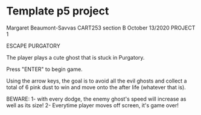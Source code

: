 # Template p5 project

Margaret Beaumont-Savvas
CART253 section B
October 13/2020
PROJECT 1


ESCAPE PURGATORY

The player plays a cute ghost that is stuck in Purgatory.

Press "ENTER" to begin game.

Using the arrow keys, the goal is to avoid all the evil ghosts and collect a total of 6 pink dust to win and move onto the after life (whatever that is).

BEWARE:
1- with every dodge, the enemy ghost's speed will increase as well as its size!
2- Everytime player moves off screen, it's game over!
 
